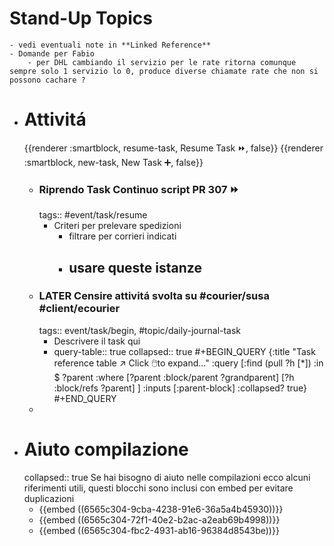 # Stand-Up Topics
	- vedi eventuali note in **Linked Reference**
	- Domande per Fabio
		- per DHL cambiando il servizio per le rate ritorna comunque sempre solo 1 servizio lo 0, produce diverse chiamate rate che non si possono cachare ?
- # Attivitá
  {{renderer :smartblock, resume-task, Resume Task ⏩️, false}} {{renderer :smartblock, new-task, New Task ➕, false}}
	- ### Riprendo Task Continuo script PR 307 ⏩️
	  tags:: #event/task/resume
		- Criteri per prelevare spedizioni
			- filtrare per corrieri indicati
			- usare queste istanze
				-
	- ### LATER Censire attivitá svolta su #courier/susa #client/ecourier
	  tags:: event/task/begin, #topic/daily-journal-task
		- Descrivere il task qui
		- query-table:: true
		  collapsed:: true
		  #+BEGIN_QUERY
		  {:title "Task reference table ↗️ Click 🖱️to expand..." :query [:find (pull ?h [*])
		      :in $ ?parent
		      :where
		      [?parent :block/parent ?grandparent]
		      [?h :block/refs ?parent]
		  ]
		  :inputs [:parent-block]
		  :collapsed? true}
		  #+END_QUERY
	-
- # Aiuto compilazione
  collapsed:: true
  Se hai bisogno di aiuto nelle compilazioni ecco alcuni riferimenti utili, questi blocchi sono inclusi con embed per evitare duplicazioni
	- {{embed ((6565c304-9cba-4238-91e6-36a5a4b45930))}}
	- {{embed ((6565c304-72f1-40e2-b2ac-a2eab69b4998))}}
	- {{embed ((6565c304-fbc2-4931-ab16-96384d8543be))}}